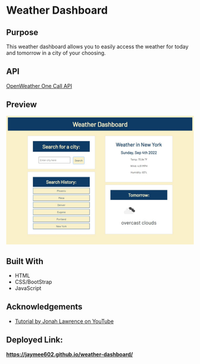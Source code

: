 # Weather Dashboard

## Purpose 
This weather dashboard allows you to easily access the weather for today and tomorrow in a city of your choosing.

## API 
[OpenWeather One Call API](https://openweathermap.org/api/one-call-api)

## Preview
![Website preview](./assets/img/preview.jpg)

## Built With
* HTML
* CSS/BootStrap
* JavaScript

## Acknowledgements
* [Tutorial by Jonah Lawrence on YouTube](https://www.youtube.com/watch?v=WZNG8UomjSI&ab_channel=JonahLawrence%E2%80%A2DevProTips)

## Deployed Link:
**https://jaymee602.github.io/weather-dashboard/**
